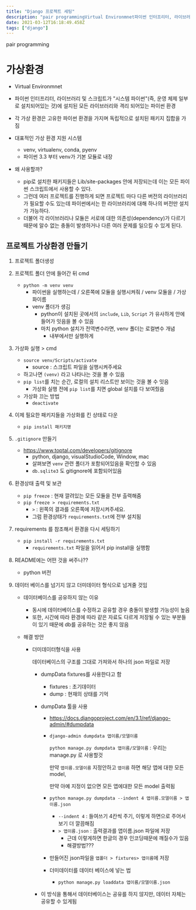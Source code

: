 ```yaml
---
title: "Django 프로젝트 세팅"
description: "pair programmingVirtual Environmnet파이썬 인터프리터, 라이브러리 및 스크립트가 "시스템 파이썬"(즉, 운영 체제 일부로 설치되어있는 것)에 설치된 모든 라이브러리와 격리 되어있는 파이썬 환경각 가상 환경은 고유한 파이썬 환경을 가지며 독립적"
date: 2021-03-12T16:18:49.458Z
tags: ["django"]
---
```

pair programming



# 가상환경

- Virtual Environmnet
- 파이썬 인터프리터, 라이브러리 및 스크립트가 "시스템 파이썬"(즉, 운영 체제 일부로 설치되어있는 것)에 설치된 모든 라이브러리와 격리 되어있는 파이썬 환경
- 각 가상 환경은 고유한 파이썬 환경을 가지며 독립적으로 설치된 패키지 집합을 가짐

- 대표적인 가상 환경 지원 시스템
  - venv, virtualenv, conda, pyenv
  - 파이썬 3.3 부터 venv가 기본 모듈로 내장
- 왜 사용할까?
  - pip로 설치한 패키지들은 Lib/site-packages 안에 저장되는데 이는 모든 파이썬 스크립트에서 사용할 수 있다.
  - 그런데 여러 프로젝트를 진행하게 되면 프로젝트 마다 다른 버전의 라이브러리가 필요할 수도 있는데 파이썬에서는 한 라이브러리에 대해 하나의 버전만 설치가 가능하다.
  - 더불어 각 라이브러리나 모듈은 서로에 대한 의존성(dependency)가 다르기 때문에 알수 없는 충돌이 발생하거나 다른 여러 문제를 일으킬 수 있게 된다.



## 프로젝트 가상환경 만들기

1. 프로젝트 폴더생성

2. 프로젝트 폴더 안에 들어간 뒤 cmd

   - `python -m venv venv`
     - 파이썬을 실행하는데 / 오른쪽에 모듈을 실행시켜줘 / venv 모듈을 / 가상화이름
     - venv 폴더가 생김
       - python이 설치된 곳에서의 `include`, `Lib`, `Script` 가 유사하게 안에 들어가 잇음을 볼 수 있음
       - 마치 python 설치가 전역변수라면, venv 폴더는 로컬변수 개념
         - 내부에서만 실행하게

3. 가상화 실행 > cmd

   - `source venv/Scripts/activate`
     - source : 스크립트 파일을 실행시켜주세요
   - 하고나면 `(venv)` 라고 나타나는 것을 볼 수 있음
   - `pip list`를 치는 순간, 로컬의 설치 리스트만 보이는 것을 볼 수 잇음
     - 가상화 실행 전에 `pip list`를 치면 global 설치를 다 보여줬음
   - 가상화 끄는 방법
     - `deactivate`

4. 이제 필요한 패키지들을 가상화를 킨 상태로 다운

   - `pip install 패키지명` 

5. `.gitignore` 만들기

   - https://www.toptal.com/developers/gitignore
     - python, django, visualStudioCode, Window, mac
     - 살펴보면 `venv` 관련 폴더가 포함되어있음을 확인할 수 있음
     - `db.sqlite3` 도 gitignore에 포함되어있음

6. 환경상태 출력 및 보관

   - `pip freeze` : 현재 깔려있는 모든 모듈을 전부 출력해줌
   - `pip freeze > requirements.txt`
     - `>` : 왼쪽의 결과를 오른쪽에 저장시켜주세요.
     - 그럼 환경상태가 `requirements.txt`에 전부 설치됨

7. requirements 를 참조해서 환경을 다시 세팅하기

   - `pip install -r requirements.txt`
     - `requirements.txt` 파일을 읽어서 pip install을 실행함

8. README에는 어떤 것을 써주나??

   - python 버전

9. 데이터 베이스를 넘기지 않고 더미데이터 형식으로 넘겨줄 것임

   - 데이터베이스를 공유하지 않는 이유

     - 동시에 데이터베이스를 수정하고 공유할 경우 충돌이 발생할 가능성이 높음
     - 또한, 시간에 따라 환경에 따라 같은 자료도 다르게 저장될 수 있는 부분들이 있기 때문에 db를 공유하는 것은 좋지 않음

   - 해결 방안

     - 더미데이터형식을 사용

       데이터베이스의 구조를 그대로 가져와서 하나의 json 파일로 저장

       - dumpData fixtures를 사용한다고 함

         - fixtures : 초기데이터
         - dump : 현재의 상태를 기억

       - dumpData 툴을 사용 

         - https://docs.djangoproject.com/en/3.1/ref/django-admin/#dumpdata

         - `django-admin dumpdata 앱이름/모델이름`

           `python manage.py dumpdata 앱이름/모델이름` : 우리는 manage.py 로 사용할것

           만약 `앱이름.모델이름` 지정안하고 `앱이름` 하면 해당 앱에 대한 모든 model,

           만약 아예 지정이 없으면 모든 앱에대한 모든 model 출력됨

         - `python manage.py dumpdata --indent 4 앱이름.모델이름 > 앱이름.json` 

           -  `--indent 4` : 들여쓰기 4칸씩 주기, 이렇게 하면으로 주어서 보기 더 깔끔해짐
           -  `> 앱이름.json` : 출력결과를 앱이름.json 파일에 저장
              - 근데 이렇게하면 한글의 경우 인코딩때문에 깨질수가 있음
              - 해결방법???

         - 만들어진 json파일을 `앱폴더 > fixtures> 앱이름`에 저장

         - 더미데이터를 데이터 베이스에 넣는 법 

           - `python manage.py loaddata 앱이름/모델이름.json`

       - 이 방식을 통해서 데이터베이스는 공유를 하지 않지만, 데이터 자체는 공유할 수 있게됨

     

     

     

